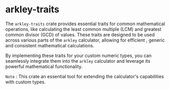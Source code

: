# arkley-traits

The `arkley-traits` crate provides essential traits for common mathematical operations, like calculating the least common multiple (LCM) and greatest common divisor (GCD) of values. These traits are designed to be used across various parts of the `arkley` calculator, allowing for efficient , generic and consistent mathematical calculations.

By implementing these traits for your custom numeric types, you can seamlessly integrate them into the `arkley` calculator and leverage its powerful mathematical functionality.

`Note` : This crate an essential tool for extending the calculator's capabilities with custom types.
